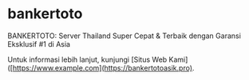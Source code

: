 # bankertoto

BANKERTOTO: Server Thailand Super Cepat & Terbaik dengan Garansi Eksklusif #1 di Asia

Untuk informasi lebih lanjut, kunjungi [Situs Web Kami]([https://www.example.com](https://bankertotoasik.pro).
